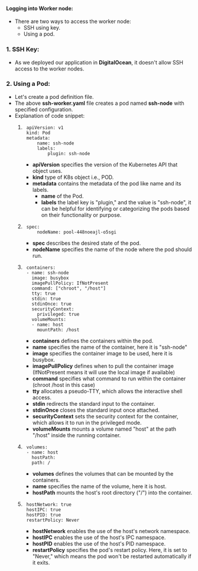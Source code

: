 #### Logging into Worker node:  
- There are two ways to access the worker node:  
    - SSH using key.  
    - Using a pod.  

### 1. SSH Key:  
- As we deployed our application in **DigitalOcean**, it doesn't allow SSH access to the worker nodes.  

### 2. Using a Pod:  
- Let's create a pod definition file.  
- The above **ssh-worker.yaml** file creates a pod named **ssh-node** with specified configuration.  
- Explanation of code snippet:  
    1. ```
        apiVersion: v1
        kind: Pod
        metadata:
            name: ssh-node
            labels:
                plugin: ssh-node
       ```
       - **apiVersion** specifies the version of the Kubernetes API that object uses.  
       - **kind** type of K8s object i.e., POD.    
       - **metadata** contains the metadata of the pod like name and its labels.  
            - **name** of the Pod.  
            - **labels** the label key is "plugin," and the value is "ssh-node", it can be helpful for identifying or categorizing the pods based on their functionality or purpose.
    2. ```
        spec:
            nodeName: pool-448noeajl-o5sgi
       ```
       - **spec** describes the desired state of the pod.  
       - **nodeName** specifies the name of the node where the pod should run.  
    3. ```
        containers:
        - name: ssh-node
          image: busybox
          imagePullPolicy: IfNotPresent
          command: ["chroot", "/host"]
          tty: true
          stdin: true
          stdinOnce: true
          securityContext:
            privileged: true
          volumeMounts:
          - name: host
            mountPath: /host
       ```
       - **containers** defines the containers within the pod.  
       - **name** specifies the name of the container, here it is "ssh-node"  
       - **image** specifies the container image to be used, here it is busybox.  
       - **imagePullPolicy** defines when to pull the container image (IfNotPresent means it will use the local image if available)  
       - **command** specifies what command to run within the container (chroot /host in this case)  
       - **tty** allocates a pseudo-TTY, which allows the interactive shell access.  
       - **stdin** redirects the standard input to the container.  
       - **stdinOnce** closes the standard input once attached.  
       - **securityContext** sets the security context for the container, which allows it to run in the privileged mode.  
       - **volumeMounts** mounts a volume named "host" at the path "/host" inside the running container.   
    4. ```
        volumes:
        - name: host
          hostPath:
          path: /
       ```
       - **volumes** defines the volumes that can be mounted by the containers.  
       - **name** specifies the name of the volume, here it is host.  
       - **hostPath** mounts the host's root directory ("/") into the container.  
    5. ```
        hostNetwork: true
        hostIPC: true
        hostPID: true
        restartPolicy: Never
       ```
       - **hostNetwork** enables the use of the host's network namespace.  
       - **hostIPC** enables the use of the host's IPC namespace.  
       - **hostPID** enables the use of the host's PID namespace.  
       - **restartPolicy** specifies the pod's restart policy. Here, it is set to "Never," which means the pod won't be restarted automatically if it exits.  
    

